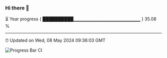 ### Hi there 👋

⏳ Year progress { ██████████▁▁▁▁▁▁▁▁▁▁▁▁▁▁▁▁▁▁▁▁ } 35.08 %

---

⏰ Updated on Wed, 08 May 2024 09:36:03 GMT

![Progress Bar CI](https://github.com/IshwaranRudhara/GIT-ACTION/workflows/Progress%20Bar%20CI/badge.svg)
